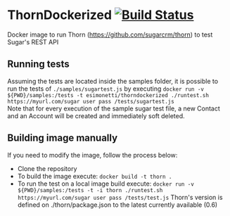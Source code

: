 # ThornDockerized [![Build Status](https://travis-ci.org/esimonetti/ThornDockerized.svg?branch=master)](https://travis-ci.org/esimonetti/ThornDockerized)
Docker image to run Thorn (https://github.com/sugarcrm/thorn) to test Sugar's REST API

## Running tests
Assuming the tests are located inside the samples folder, it is possible to run the tests of `./samples/sugartest.js` by executing `docker run -v ${PWD}/samples:/tests -t esimonetti/thorndockerized ./runtest.sh https://myurl.com/sugar user pass /tests/sugartest.js`<br />
Note that for every execution of the sample sugar test file, a new Contact and an Account will be created and immediately soft deleted.

## Building image manually
If you need to modify the image, follow the process below:
* Clone the repository
* To build the image execute: `docker build -t thorn .`
* To run the test on a local image build execute: `docker run -v ${PWD}/samples:/tests -t -i thorn ./runtest.sh https://myurl.com/sugar user pass /tests/test.js`
Thorn's version is defined on ./thorn/package.json to the latest currently available (0.6)
